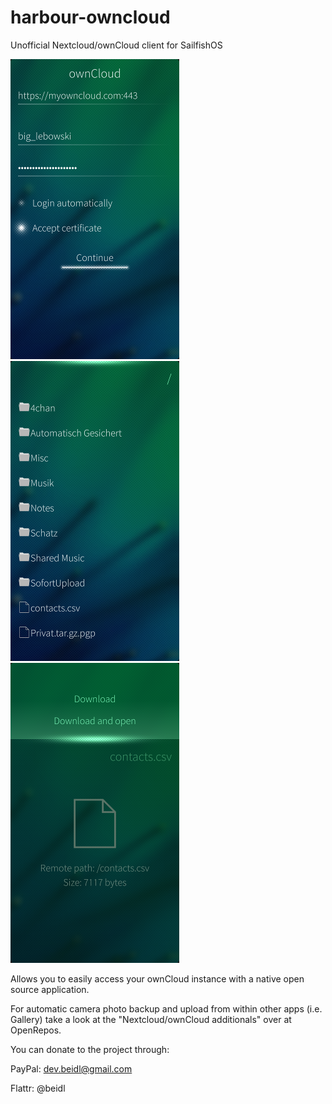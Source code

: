 # harbour-owncloud
Unofficial Nextcloud/ownCloud client for SailfishOS

![Login](/readme/login.png) ![File browser](/readme/filebrowser.png) ![File details](/readme/filedetails.png)

Allows you to easily access your ownCloud instance with a native open source application.

For automatic camera photo backup and upload from within other apps (i.e. Gallery) take a look at the "Nextcloud/ownCloud additionals" over at OpenRepos.

You can donate to the project through:

PayPal: dev.beidl@gmail.com

Flattr: @beidl
